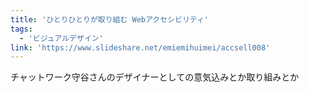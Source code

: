 ```yaml
---
title: 'ひとりひとりが取り組む Webアクセシビリティ'
tags:
  - 'ビジュアルデザイン'
link: 'https://www.slideshare.net/emiemihuimei/accsell008'
---
```


チャットワーク守谷さんのデザイナーとしての意気込みとか取り組みとか
